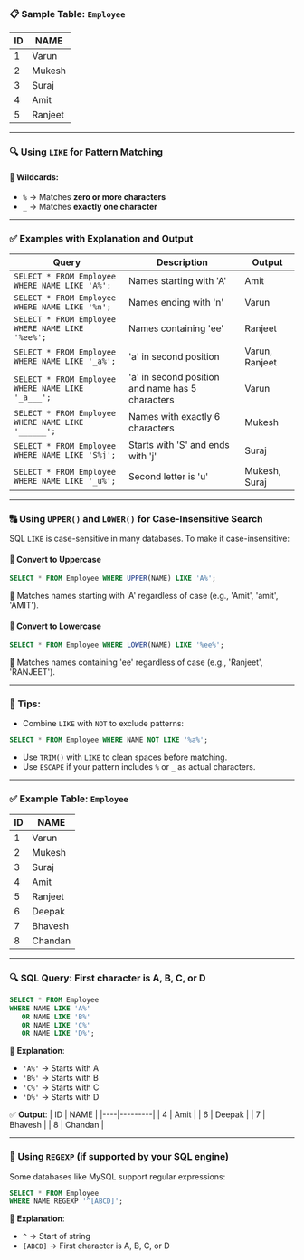 

### 📋 Sample Table: `Employee`

| ID | NAME    |
|----|---------|
| 1  | Varun   |
| 2  | Mukesh  |
| 3  | Suraj   |
| 4  | Amit    |
| 5  | Ranjeet |

---

### 🔍 **Using `LIKE` for Pattern Matching**

#### 🔸 Wildcards:
- `%` → Matches **zero or more characters**
- `_` → Matches **exactly one character**

---

### ✅ Examples with Explanation and Output

| Query | Description | Output |
|-------|-------------|--------|
| `SELECT * FROM Employee WHERE NAME LIKE 'A%';` | Names starting with 'A' | Amit |
| `SELECT * FROM Employee WHERE NAME LIKE '%n';` | Names ending with 'n' | Varun |
| `SELECT * FROM Employee WHERE NAME LIKE '%ee%';` | Names containing 'ee' | Ranjeet |
| `SELECT * FROM Employee WHERE NAME LIKE '_a%';` | 'a' in second position | Varun, Ranjeet |
| `SELECT * FROM Employee WHERE NAME LIKE '_a___';` | 'a' in second position and name has 5 characters | Varun |
| `SELECT * FROM Employee WHERE NAME LIKE '______';` | Names with exactly 6 characters | Mukesh |
| `SELECT * FROM Employee WHERE NAME LIKE 'S%j';` | Starts with 'S' and ends with 'j' | Suraj |
| `SELECT * FROM Employee WHERE NAME LIKE '_u%';` | Second letter is 'u' | Mukesh, Suraj |

---

### 🔠 **Using `UPPER()` and `LOWER()` for Case-Insensitive Search**

SQL `LIKE` is case-sensitive in many databases. To make it case-insensitive:

#### 🔹 Convert to Uppercase
```sql
SELECT * FROM Employee WHERE UPPER(NAME) LIKE 'A%';
```
🧾 Matches names starting with 'A' regardless of case (e.g., 'Amit', 'amit', 'AMIT').

#### 🔹 Convert to Lowercase
```sql
SELECT * FROM Employee WHERE LOWER(NAME) LIKE '%ee%';
```
🧾 Matches names containing 'ee' regardless of case (e.g., 'Ranjeet', 'RANJEET').

---

### 🧠 Tips:
- Combine `LIKE` with `NOT` to exclude patterns:
```sql
SELECT * FROM Employee WHERE NAME NOT LIKE '%a%';
```
- Use `TRIM()` with `LIKE` to clean spaces before matching.
- Use `ESCAPE` if your pattern includes `%` or `_` as actual characters.

---

### ✅ Example Table: `Employee`

| ID | NAME    |
|----|---------|
| 1  | Varun   |
| 2  | Mukesh  |
| 3  | Suraj   |
| 4  | Amit    |
| 5  | Ranjeet |
| 6  | Deepak  |
| 7  | Bhavesh |
| 8  | Chandan |

---

### 🔍 SQL Query: First character is A, B, C, or D

```sql
SELECT * FROM Employee 
WHERE NAME LIKE 'A%' 
   OR NAME LIKE 'B%' 
   OR NAME LIKE 'C%' 
   OR NAME LIKE 'D%';
```

🧾 **Explanation**:
- `'A%'` → Starts with A
- `'B%'` → Starts with B
- `'C%'` → Starts with C
- `'D%'` → Starts with D

✅ **Output**:
| ID | NAME    |
|----|---------|
| 4  | Amit    |
| 6  | Deepak  |
| 7  | Bhavesh |
| 8  | Chandan |

---

### 🔁 Using `REGEXP` (if supported by your SQL engine)

Some databases like MySQL support regular expressions:

```sql
SELECT * FROM Employee 
WHERE NAME REGEXP '^[ABCD]';
```

🧾 **Explanation**:  
- `^` → Start of string  
- `[ABCD]` → First character is A, B, C, or D
